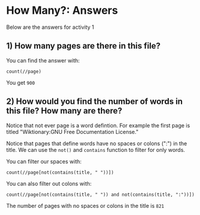 # How Many?: Answers 

Below are the answers for activity 1

## 1) How many pages are there in this file?

You can find the answer with:
```
count(//page)
```

You get `900`

## 2) How would you find the number of words in this file? How many are there?


Notice that not ever page is a word defintion. For example the first page is titled "Wiktionary:GNU Free Documentation License."

Notice that pages that define words have no spaces or colons (":") in the title. We can use the `not()` and `contains` function to filter for only words. 

You can filter our spaces with:
```
count(//page[not(contains(title, " "))])
```

You can also filter out colons with:

```
count(//page[not(contains(title, " ")) and not(contains(title, ":"))])
```



The number of pages with no spaces or colons in the title is `821`
